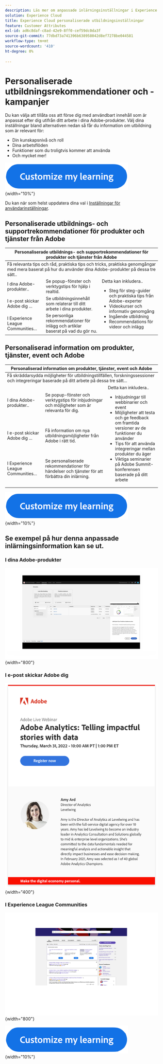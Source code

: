 ```yaml
---
description: Läs mer om anpassade inlärningsinställningar i Experience Cloud. På så sätt kan kunderna få personlig hjälp och reklam via e-post, i sina Adobe Experience Cloud-produkter och inom Adobe Experience League Communities baserat på användningsdata.
solution: Experience Cloud
title: Experience Cloud personaliserade utbildningsinställningar
feature: Customer Attributes
exl-id: ad6c8daf-c8ad-42e9-8ff0-cef59dc0da3f
source-git-commit: 77dbd73a741396b638958042d8ef7278be044581
workflow-type: tm+mt
source-wordcount: '410'
ht-degree: 0%

---
```


# Personaliserade utbildningsrekommendationer och -kampanjer

Du kan välja att tillåta oss att förse dig med användbart innehåll som är anpassat efter dig utifrån ditt arbete i dina Adobe-produkter. Välj dina inställningar bland alternativen nedan så får du information om utbildning som är relevant för:

* Din kunskapsnivå och roll
* Dina arbetsflöden
* Funktioner som du troligtvis kommer att använda
* Och mycket mer!

[![](assets/personalized-learning-customized-learning-button.png)](https://experience.adobe.com/?shell_forceuserconsent=true#/home){width="10%"}


Du kan när som helst uppdatera dina val i [Inställningar för användarinställningar](https://experience.adobe.com/preferences/).


## Personaliserade utbildnings- och supportrekommendationer för produkter och tjänster från Adobe

<table>
<thead>
  <tr>
    <th colspan="3">Personaliserade utbildnings- och supportrekommendationer för produkter och tjänster från Adobe</th>
  </tr>
</thead>
<tbody>
  <tr>
    <td colspan="3">Få relevanta tips och råd, praktiska tips och tricks, praktiska genomgångar med mera baserat på hur du använder dina Adobe-produkter på dessa tre sätt..</td>
  </tr>
  <tr>
    <td>I dina Adobe-produkter..<br></td>
    <td>Se popup-fönster och verktygstips för hjälp i realtid.</td>
    <td rowspan="3">Detta kan inkludera.. <ul><li>Steg för steg-guider och praktiska tips från Adobe-experter</li> 
    <li>Videokurser och informativ genomgång</li> 
    <li>Ingående utbildning</li> 
    <li>Recommendations för videor och inlägg</li>
    </ul></td>
  </tr>
  <tr>
    <td>I e-post skickar Adobe dig ...</td>
    <td>Se utbildningsinnehåll som relaterar till ditt arbete i dina produkter.</td>
  </tr>
  <tr>
    <td>I Experience League Communities...</td>
    <td>Se personliga rekommendationer för inlägg och artiklar baserat på vad du gör nu.</td>
  </tr>
</tbody>
</table>


## Personaliserad information om produkter, tjänster, event och Adobe

<table>
<thead>
  <tr>
    <th colspan="3">Personaliserad information om produkter, tjänster, event och Adobe</th>
  </tr>
</thead>
<tbody>
  <tr>
    <td colspan="3">Få skräddarsydda möjligheter för utbildningstillfällen, forskningssessioner och integreringar baserade på ditt arbete på dessa tre sätt...</td>
  </tr>
  <tr>
    <td>I dina Adobe-produkter..<br></td>
    <td>Se popup-fönster och verktygstips för inbjudningar och möjligheter som är relevanta för dig.</td>
    <td rowspan="3">Detta kan inkludera.. <ul>
    <li>Inbjudningar till webbinarier och event</li> 
    <li>Möjligheter att testa och ge feedback om framtida versioner av de funktioner du använder</li>
    <li>Tips för att använda integreringar mellan produkter du äger</li> 
    <li>Viktiga seminarier på Adobe Summit-konferensen baserade på ditt arbete</li>
    </ul></td>
  </tr>
  <tr>
    <td>I e-post skickar Adobe dig ...</td>
    <td>Få information om nya utbildningsmöjligheter från Adobe i rätt tid.</td>
  </tr>
  <tr>
    <td>I Experience League Communities...</td>
    <td>Se personaliserade rekommendationer för händelser och tjänster för att förbättra din inlärning.</td>
  </tr>
</tbody>
</table>


[![](assets/personalized-learning-customized-learning-button.png)](https://experience.adobe.com/?shell_forceuserconsent=true#/home){width="10%"}


## Se exempel på hur denna anpassade inlärningsinformation kan se ut.


### I dina Adobe-produkter

![](assets/personalized-learning-in-product.gif){width="800"}

### I e-post skickar Adobe dig

![](assets/personalized-learning-email.png){width="400"}

### I Experience League Communities

![](assets/personalized-learning-communities.png){width="800"}

[![](assets/personalized-learning-customized-learning-button.png)](https://experience.adobe.com/?shell_forceuserconsent=true#/home){width="10%"}
